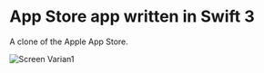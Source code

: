 App Store app written in Swift 3
============
A clone of the Apple App Store.


![Screen Varian1](https://github.com/changer6360/appstore-clone/blob/master/Screenshots/AppStore.gif)
